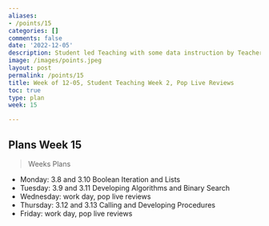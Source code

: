 ```yaml
---
aliases:
- /points/15
categories: []
comments: false
date: '2022-12-05'
description: Student led Teaching with some data instruction by Teachers.
image: /images/points.jpeg
layout: post
permalink: /points/15
title: Week of 12-05, Student Teaching Week 2, Pop Live Reviews
toc: true
type: plan
week: 15

---
```


## Plans Week 15
> Weeks Plans
- Monday: 3.8 and 3.10 Boolean Iteration and Lists
- Tuesday: 3.9 and 3.11 Developing Algorithms and Binary Search
- Wednesday: work day, pop live reviews
- Thursday: 3.12 and 3.13 Calling and Developing Procedures
- Friday: work day, pop live reviews